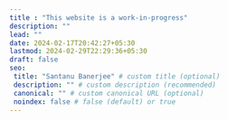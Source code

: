 ```yaml
---
title : "This website is a work-in-progress"
description: ""
lead: ""
date: 2024-02-17T20:42:27+05:30
lastmod: 2024-02-29T22:29:36+05:30
draft: false
seo:
 title: "Santanu Banerjee" # custom title (optional)
 description: "" # custom description (recommended)
 canonical: "" # custom canonical URL (optional)
 noindex: false # false (default) or true
---
```

